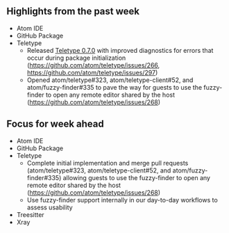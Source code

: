 ## Highlights from the past week

- Atom IDE
- GitHub Package
- Teletype
    - Released [Teletype 0.7.0](https://github.com/atom/teletype/releases/tag/v0.7.0) with improved diagnostics for errors that occur during package initialization (https://github.com/atom/teletype/issues/266, https://github.com/atom/teletype/issues/297)
    - Opened atom/teletype#323, atom/teletype-client#52, and atom/fuzzy-finder#335 to pave the way for guests to use the fuzzy-finder to open any remote editor shared by the host (https://github.com/atom/teletype/issues/268)

## Focus for week ahead

- Atom IDE
- GitHub Package
- Teletype
    - Complete initial implementation and merge pull requests (atom/teletype#323, atom/teletype-client#52, and atom/fuzzy-finder#335) allowing guests to use the fuzzy-finder to open any remote editor shared by the host (https://github.com/atom/teletype/issues/268)
    - Use fuzzy-finder support internally in our day-to-day workflows to assess usability
- Treesitter
- Xray
